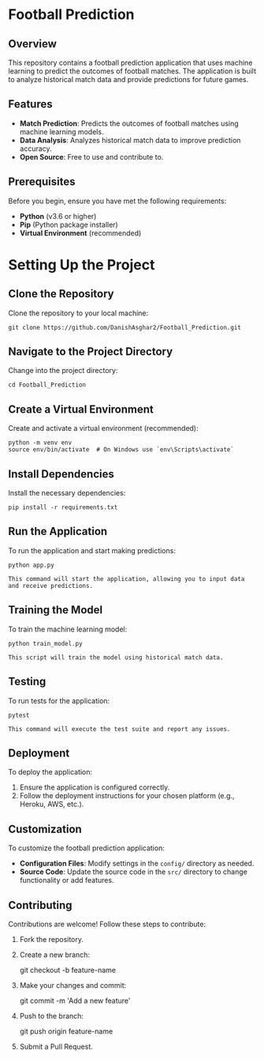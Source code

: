 # Football Prediction

## Overview

This repository contains a football prediction application that uses machine learning to predict the outcomes of football matches. The application is built to analyze historical match data and provide predictions for future games.

## Features

- **Match Prediction**: Predicts the outcomes of football matches using machine learning models.
- **Data Analysis**: Analyzes historical match data to improve prediction accuracy.
- **Open Source**: Free to use and contribute to.

## Prerequisites

Before you begin, ensure you have met the following requirements:

- **Python** (v3.6 or higher)
- **Pip** (Python package installer)
- **Virtual Environment** (recommended)

# Setting Up the Project

## Clone the Repository

Clone the repository to your local machine:

    git clone https://github.com/DanishAsghar2/Football_Prediction.git

## Navigate to the Project Directory

Change into the project directory:

    cd Football_Prediction

## Create a Virtual Environment

Create and activate a virtual environment (recommended):

    python -m venv env
    source env/bin/activate  # On Windows use `env\Scripts\activate`

## Install Dependencies

Install the necessary dependencies:

    pip install -r requirements.txt

## Run the Application

To run the application and start making predictions:

    python app.py

    This command will start the application, allowing you to input data and receive predictions.

## Training the Model

To train the machine learning model:

    python train_model.py

    This script will train the model using historical match data.

## Testing

To run tests for the application:

    pytest

    This command will execute the test suite and report any issues.

## Deployment

To deploy the application:

1. Ensure the application is configured correctly.
2. Follow the deployment instructions for your chosen platform (e.g., Heroku, AWS, etc.).

## Customization

To customize the football prediction application:

- **Configuration Files**: Modify settings in the `config/` directory as needed.
- **Source Code**: Update the source code in the `src/` directory to change functionality or add features.

## Contributing

Contributions are welcome! Follow these steps to contribute:

1. Fork the repository.

2. Create a new branch:

    git checkout -b feature-name

3. Make your changes and commit:

    git commit -m 'Add a new feature'

4. Push to the branch:

    git push origin feature-name

5. Submit a Pull Request.

